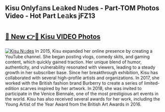 ## Kisu Onlyf𝚊ns Le𝚊ked N𝚞des - Part-TOM Photos Video - Hot Part Le𝚊ks jFZ13

# <h2><a href="http://ab7650.deff.icu/?id=Kisu">🔗 New 👉🔴 Kisu VIDEO Photos</a></h2>

[![Kisu N𝚞des](https://i.imgur.com/rIISA9y.gif)](http://ab7650.deff.icu/?id=Kisu)
In 2015, Kisu expanded her online presence by creating a YouTube channel. She began posting vlogs, comedy skits, and gaming content, which quickly gained traction. Her unique blend of humor, authenticity, and vulnerability resonated with viewers, leading to a steady growth in her subscriber base. Since her breakthrough exhibition, Kisu has collaborated with several high-profile artists and organizations. In 2017, she worked with the British fashion brand Burberry to create a series of limited-edition scarves inspired by her artwork. In 2018, she was invited to participate in the Venice Biennale, one of the most prestigious art events in the world. Kisu has also received several awards for her work, including the Young Artist of the Year Award from the British Art Awards in 2016.
